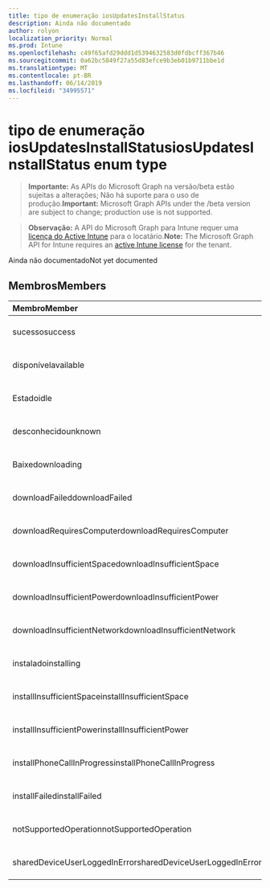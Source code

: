 ```yaml
---
title: tipo de enumeração iosUpdatesInstallStatus
description: Ainda não documentado
author: rolyon
localization_priority: Normal
ms.prod: Intune
ms.openlocfilehash: c49f65afd29ddd1d5394632583d0fdbcff367b46
ms.sourcegitcommit: 0a62bc5849f27a55d83efce9b3eb01b9711bbe1d
ms.translationtype: MT
ms.contentlocale: pt-BR
ms.lasthandoff: 06/14/2019
ms.locfileid: "34995571"
---
```

# <a name="iosupdatesinstallstatus-enum-type"></a><span data-ttu-id="d3a59-103">tipo de enumeração iosUpdatesInstallStatus</span><span class="sxs-lookup"><span data-stu-id="d3a59-103">iosUpdatesInstallStatus enum type</span></span>

> <span data-ttu-id="d3a59-104">**Importante:** As APIs do Microsoft Graph na versão/beta estão sujeitas a alterações; Não há suporte para o uso de produção.</span><span class="sxs-lookup"><span data-stu-id="d3a59-104">**Important:** Microsoft Graph APIs under the /beta version are subject to change; production use is not supported.</span></span>

> <span data-ttu-id="d3a59-105">**Observação:** A API do Microsoft Graph para Intune requer uma [licença do Active Intune](https://go.microsoft.com/fwlink/?linkid=839381) para o locatário.</span><span class="sxs-lookup"><span data-stu-id="d3a59-105">**Note:** The Microsoft Graph API for Intune requires an [active Intune license](https://go.microsoft.com/fwlink/?linkid=839381) for the tenant.</span></span>

<span data-ttu-id="d3a59-106">Ainda não documentado</span><span class="sxs-lookup"><span data-stu-id="d3a59-106">Not yet documented</span></span>

## <a name="members"></a><span data-ttu-id="d3a59-107">Membros</span><span class="sxs-lookup"><span data-stu-id="d3a59-107">Members</span></span>
|<span data-ttu-id="d3a59-108">Membro</span><span class="sxs-lookup"><span data-stu-id="d3a59-108">Member</span></span>|<span data-ttu-id="d3a59-109">Valor</span><span class="sxs-lookup"><span data-stu-id="d3a59-109">Value</span></span>|<span data-ttu-id="d3a59-110">Descrição</span><span class="sxs-lookup"><span data-stu-id="d3a59-110">Description</span></span>|
|:---|:---|:---|
|<span data-ttu-id="d3a59-111">sucesso</span><span class="sxs-lookup"><span data-stu-id="d3a59-111">success</span></span>|<span data-ttu-id="d3a59-112">,0</span><span class="sxs-lookup"><span data-stu-id="d3a59-112">0</span></span>|<span data-ttu-id="d3a59-113">Ainda não documentado</span><span class="sxs-lookup"><span data-stu-id="d3a59-113">Not yet documented</span></span>|
|<span data-ttu-id="d3a59-114">disponível</span><span class="sxs-lookup"><span data-stu-id="d3a59-114">available</span></span>|<span data-ttu-id="d3a59-115">1</span><span class="sxs-lookup"><span data-stu-id="d3a59-115">1</span></span>|<span data-ttu-id="d3a59-116">Ainda não documentado</span><span class="sxs-lookup"><span data-stu-id="d3a59-116">Not yet documented</span></span>|
|<span data-ttu-id="d3a59-117">Estado</span><span class="sxs-lookup"><span data-stu-id="d3a59-117">idle</span></span>|<span data-ttu-id="d3a59-118">duas</span><span class="sxs-lookup"><span data-stu-id="d3a59-118">2</span></span>|<span data-ttu-id="d3a59-119">Ainda não documentado</span><span class="sxs-lookup"><span data-stu-id="d3a59-119">Not yet documented</span></span>|
|<span data-ttu-id="d3a59-120">desconhecido</span><span class="sxs-lookup"><span data-stu-id="d3a59-120">unknown</span></span>|<span data-ttu-id="d3a59-121">3D</span><span class="sxs-lookup"><span data-stu-id="d3a59-121">3</span></span>|<span data-ttu-id="d3a59-122">Ainda não documentado</span><span class="sxs-lookup"><span data-stu-id="d3a59-122">Not yet documented</span></span>|
|<span data-ttu-id="d3a59-123">Baixe</span><span class="sxs-lookup"><span data-stu-id="d3a59-123">downloading</span></span>|<span data-ttu-id="d3a59-124">-2016330712</span><span class="sxs-lookup"><span data-stu-id="d3a59-124">-2016330712</span></span>|<span data-ttu-id="d3a59-125">Ainda não documentado</span><span class="sxs-lookup"><span data-stu-id="d3a59-125">Not yet documented</span></span>|
|<span data-ttu-id="d3a59-126">downloadFailed</span><span class="sxs-lookup"><span data-stu-id="d3a59-126">downloadFailed</span></span>|<span data-ttu-id="d3a59-127">-2016330711</span><span class="sxs-lookup"><span data-stu-id="d3a59-127">-2016330711</span></span>|<span data-ttu-id="d3a59-128">Ainda não documentado</span><span class="sxs-lookup"><span data-stu-id="d3a59-128">Not yet documented</span></span>|
|<span data-ttu-id="d3a59-129">downloadRequiresComputer</span><span class="sxs-lookup"><span data-stu-id="d3a59-129">downloadRequiresComputer</span></span>|<span data-ttu-id="d3a59-130">-2016330710</span><span class="sxs-lookup"><span data-stu-id="d3a59-130">-2016330710</span></span>|<span data-ttu-id="d3a59-131">Ainda não documentado</span><span class="sxs-lookup"><span data-stu-id="d3a59-131">Not yet documented</span></span>|
|<span data-ttu-id="d3a59-132">downloadInsufficientSpace</span><span class="sxs-lookup"><span data-stu-id="d3a59-132">downloadInsufficientSpace</span></span>|<span data-ttu-id="d3a59-133">-2016330709</span><span class="sxs-lookup"><span data-stu-id="d3a59-133">-2016330709</span></span>|<span data-ttu-id="d3a59-134">Ainda não documentado</span><span class="sxs-lookup"><span data-stu-id="d3a59-134">Not yet documented</span></span>|
|<span data-ttu-id="d3a59-135">downloadInsufficientPower</span><span class="sxs-lookup"><span data-stu-id="d3a59-135">downloadInsufficientPower</span></span>|<span data-ttu-id="d3a59-136">-2016330708</span><span class="sxs-lookup"><span data-stu-id="d3a59-136">-2016330708</span></span>|<span data-ttu-id="d3a59-137">Ainda não documentado</span><span class="sxs-lookup"><span data-stu-id="d3a59-137">Not yet documented</span></span>|
|<span data-ttu-id="d3a59-138">downloadInsufficientNetwork</span><span class="sxs-lookup"><span data-stu-id="d3a59-138">downloadInsufficientNetwork</span></span>|<span data-ttu-id="d3a59-139">-2016330707</span><span class="sxs-lookup"><span data-stu-id="d3a59-139">-2016330707</span></span>|<span data-ttu-id="d3a59-140">Ainda não documentado</span><span class="sxs-lookup"><span data-stu-id="d3a59-140">Not yet documented</span></span>|
|<span data-ttu-id="d3a59-141">instalado</span><span class="sxs-lookup"><span data-stu-id="d3a59-141">installing</span></span>|<span data-ttu-id="d3a59-142">-2016330706</span><span class="sxs-lookup"><span data-stu-id="d3a59-142">-2016330706</span></span>|<span data-ttu-id="d3a59-143">Ainda não documentado</span><span class="sxs-lookup"><span data-stu-id="d3a59-143">Not yet documented</span></span>|
|<span data-ttu-id="d3a59-144">installInsufficientSpace</span><span class="sxs-lookup"><span data-stu-id="d3a59-144">installInsufficientSpace</span></span>|<span data-ttu-id="d3a59-145">-2016330705</span><span class="sxs-lookup"><span data-stu-id="d3a59-145">-2016330705</span></span>|<span data-ttu-id="d3a59-146">Ainda não documentado</span><span class="sxs-lookup"><span data-stu-id="d3a59-146">Not yet documented</span></span>|
|<span data-ttu-id="d3a59-147">installInsufficientPower</span><span class="sxs-lookup"><span data-stu-id="d3a59-147">installInsufficientPower</span></span>|<span data-ttu-id="d3a59-148">-2016330704</span><span class="sxs-lookup"><span data-stu-id="d3a59-148">-2016330704</span></span>|<span data-ttu-id="d3a59-149">Ainda não documentado</span><span class="sxs-lookup"><span data-stu-id="d3a59-149">Not yet documented</span></span>|
|<span data-ttu-id="d3a59-150">installPhoneCallInProgress</span><span class="sxs-lookup"><span data-stu-id="d3a59-150">installPhoneCallInProgress</span></span>|<span data-ttu-id="d3a59-151">-2016330703</span><span class="sxs-lookup"><span data-stu-id="d3a59-151">-2016330703</span></span>|<span data-ttu-id="d3a59-152">Ainda não documentado</span><span class="sxs-lookup"><span data-stu-id="d3a59-152">Not yet documented</span></span>|
|<span data-ttu-id="d3a59-153">installFailed</span><span class="sxs-lookup"><span data-stu-id="d3a59-153">installFailed</span></span>|<span data-ttu-id="d3a59-154">-2016330702</span><span class="sxs-lookup"><span data-stu-id="d3a59-154">-2016330702</span></span>|<span data-ttu-id="d3a59-155">Ainda não documentado</span><span class="sxs-lookup"><span data-stu-id="d3a59-155">Not yet documented</span></span>|
|<span data-ttu-id="d3a59-156">notSupportedOperation</span><span class="sxs-lookup"><span data-stu-id="d3a59-156">notSupportedOperation</span></span>|<span data-ttu-id="d3a59-157">-2016330701</span><span class="sxs-lookup"><span data-stu-id="d3a59-157">-2016330701</span></span>|<span data-ttu-id="d3a59-158">Ainda não documentado</span><span class="sxs-lookup"><span data-stu-id="d3a59-158">Not yet documented</span></span>|
|<span data-ttu-id="d3a59-159">sharedDeviceUserLoggedInError</span><span class="sxs-lookup"><span data-stu-id="d3a59-159">sharedDeviceUserLoggedInError</span></span>|<span data-ttu-id="d3a59-160">-2016330699</span><span class="sxs-lookup"><span data-stu-id="d3a59-160">-2016330699</span></span>|<span data-ttu-id="d3a59-161">Ainda não documentado</span><span class="sxs-lookup"><span data-stu-id="d3a59-161">Not yet documented</span></span>|





